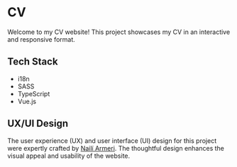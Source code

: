# CV

Welcome to my CV website! This project showcases my CV in an interactive and responsive format.

## Tech Stack

- i18n
- SASS
- TypeScript
- Vue.js

## UX/UI Design

The user experience (UX) and user interface (UI) design for this project were expertly crafted by [Nailí Armeri](https://www.linkedin.com/in/nailiarmeri/). The thoughtful design enhances the visual appeal and usability of the website.
